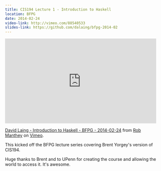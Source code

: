 ```yaml
---
title: CIS194 Lecture 1 - Introduction to Haskell
location: BFPG
date: 2014-02-24
video-link: http://vimeo.com/88540533
slides-link: https://github.com/dalaing/bfpg-2014-02
---
```


<iframe src="http://player.vimeo.com/video/88540533" width="500" height="281" frameborder="0" webkitallowfullscreen mozallowfullscreen allowfullscreen></iframe> <p><a href="http://vimeo.com/88540533">David Laing - Introduction to Haskell - BFPG - 2014-02-24</a> from <a href="http://vimeo.com/robmanthey">Rob Manthey</a> on <a href="https://vimeo.com">Vimeo</a>.</p>

This kicked off the BFPG lecture series covering Brent Yorgey's version of CIS194.

Huge thanks to Brent and to UPenn for creating the course and allowing the world to access it.  It's awesome.
